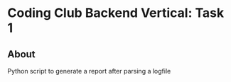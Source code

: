 # Coding Club Backend Vertical: Task 1
## About
Python script to generate a report after parsing a logfile

